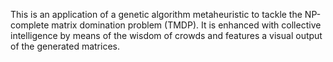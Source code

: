 This is an application of a genetic algorithm metaheuristic to tackle the NP-complete matrix domination problem (TMDP). It is enhanced with collective intelligence by means of the wisdom of crowds and features a visual output of the generated matrices.
